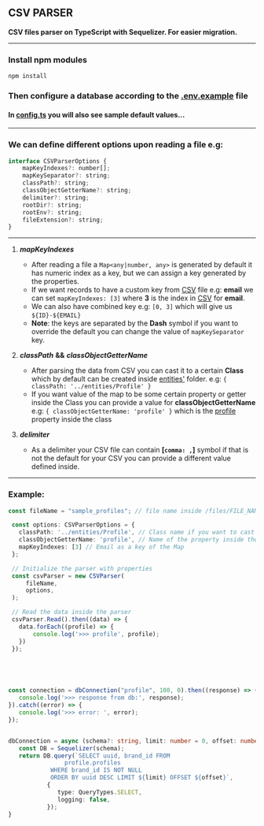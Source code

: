## CSV PARSER
__CSV files parser on TypeScript with Sequelizer. For easier migration.__
___
### Install npm modules
```shell
npm install
```

### Then configure a database according to the [.env.example](.env.example) file
#### In [config.ts](config.ts) you will also see sample default values... 
___

### We can define different options upon reading a file e.g:
```javascript
interface CSVParserOptions {
    mapKeyIndexes?: number[];
    mapKeySeparator?: string;
    classPath?: string;
    classObjectGetterName?: string;
    delimiter?: string;
    rootDir?: string;
    rootEnv?: string;
    fileExtension?: string;
}
```
___
1. ***mapKeyIndexes*** 
   * After reading a file a `Map<any|number, any>` is generated by default it has numeric index as a key, but we can assign a key generated by the properties.
   * If we want records to have a custom key from [CSV](files/sample_profiles_dev01.csv) file e.g: **email** we can set `mapKeyIndexes: [3]` where **3** is the index in [CSV](files/sample_profiles_dev01.csv) for **email**.
   * We can also have combined key e.g: `[0, 3]` which will give us `${ID}-${EMAIL}`
   * **Note**: the keys are separated by the **Dash** symbol if you want to override the default you can change the value of `mapKeySeparator` key.

2. ***classPath*** **&&** ***classObjectGetterName***
    * After parsing the data from CSV you can cast it to a certain **Class** which by default can be created inside [entities'](src/entities) folder. e.g: `{ classPath: '../entities/Profile' }`
    * If you want value of the map to be some certain property or getter inside the Class you can provide a value for **classObjectGetterName** e.g: `{ classObjectGetterName: 'profile' }` which is the [profile](src/entities/Profile.ts) property inside the class
3. ***delimiter*** 
   *  As a delimiter your CSV file can contain **[`comma: ,`]** symbol if that is not the default for your CSV you can provide a different value defined inside.
___


### Example:
```typescript
const fileName = "sample_profiles"; // file name inside /files/FILE_NAME.csv

 const options: CSVParserOptions = {
   classPath: '../entities/Profile', // Class name if you want to cast result into a class
   classObjectGetterName: 'profile', // Name of the property inside the Class which will be the value inside the Map
   mapKeyIndexes: [3] // Email as a key of the Map
 };

 // Initialize the parser with properties
 const csvParser = new CSVParser(
     fileName,
     options,
 );

 // Read the data inside the parser
 csvParser.Read().then((data) => {
   data.forEach((profile) => {
       console.log('>>> profile', profile);
   })
 });





const connection = dbConnection("profile", 100, 0).then((response) => {
   console.log('>>> response from db:', response);
}).catch((error) => {
   console.log('>>> error: ', error);
});


dbConnection = async (schema?: string, limit: number = 0, offset: number = 0) => {
   const DB = Sequelizer(schema);
   return DB.query(`SELECT uuid, brand_id FROM 
                profile.profiles
            WHERE brand_id IS NOT NULL
            ORDER BY uuid DESC LIMIT ${limit} OFFSET ${offset}`,
           {
              type: QueryTypes.SELECT,
              logging: false,
           });
}
```
